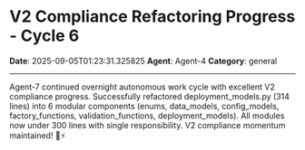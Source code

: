 # V2 Compliance Refactoring Progress - Cycle 6

**Date**: 2025-09-05T01:23:31.325825
**Agent**: Agent-4
**Category**: general

---

Agent-7 continued overnight autonomous work cycle with excellent V2 compliance progress. Successfully refactored deployment_models.py (314 lines) into 6 modular components (enums, data_models, config_models, factory_functions, validation_functions, deployment_models). All modules now under 300 lines with single responsibility. V2 compliance momentum maintained! 🌙⚡
